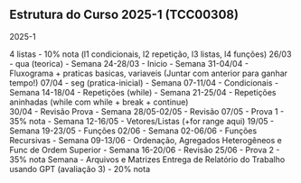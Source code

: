 ## Estrutura do Curso 2025-1 (TCC00308)

2025-1

4 listas - 10% nota (l1 condicionais, l2 repetição, l3 listas, l4 funções)
26/03 - qua (teorica)         - Semana 24-28/03 - Inicio
                              - Semana 31-04/04 - Fluxograma + praticas basicas, variaveis (Juntar com anterior para ganhar tempo!)
07/04 - seg (pratica-inicial) - Semana 07-11/04 - Condicionais
                              - Semana 14-18/04 - Repetições (while)
                              - Semana 21-25/04 - Repetições aninhadas (while com while + break + continue)  
30/04 - Revisão Prova         - Semana 28/05-02/05 - Revisão
07/05 - Prova 1 - 35% nota
                              - Semana 12-16/05 - Vetores/Listas (+for range aqui)
19/05                         - Semana 19-23/05 - Funções
02/06                         - Semana 02-06/06 - Funções Recursivas
                              - Semana 09-13/06 - Ordenação, Agregados Heterogêneos e Func de Ordem Superior
                              - Semana 16-20/06 - Revisão
25/06 - Prova 2 - 35% nota
Semana - Arquivos e Matrizes
Entrega de Relatório do Trabalho usando GPT (avaliação 3) - 20% nota


